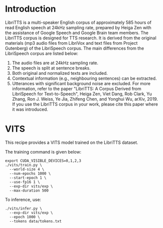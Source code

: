 # Introduction

LibriTTS is a multi-speaker English corpus of approximately 585 hours of read English speech at 24kHz sampling rate, prepared by Heiga Zen with the assistance of Google Speech and Google Brain team members. 
The LibriTTS corpus is designed for TTS research. It is derived from the original materials (mp3 audio files from LibriVox and text files from Project Gutenberg) of the LibriSpeech corpus. 
The main differences from the LibriSpeech corpus are listed below:
1. The audio files are at 24kHz sampling rate.
2. The speech is split at sentence breaks.
3. Both original and normalized texts are included.
4. Contextual information (e.g., neighbouring sentences) can be extracted.
5. Utterances with significant background noise are excluded.
For more information, refer to the paper "LibriTTS: A Corpus Derived from LibriSpeech for Text-to-Speech", Heiga Zen, Viet Dang, Rob Clark, Yu Zhang, Ron J. Weiss, Ye Jia, Zhifeng Chen, and Yonghui Wu, arXiv, 2019. If you use the LibriTTS corpus in your work, please cite this paper where it was introduced.

# VITS

This recipe provides a VITS model trained on the LibriTTS dataset.

The training command is given below:
```
export CUDA_VISIBLE_DEVICES=0,1,2,3
./vits/train.py \
  --world-size 4 \
  --num-epochs 1000 \
  --start-epoch 1 \
  --use-fp16 1 \
  --exp-dir vits/exp \
  --max-duration 500
```

To inference, use:
```
./vits/infer.py \
  --exp-dir vits/exp \
  --epoch 1000 \
  --tokens data/tokens.txt
```
